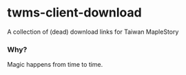 # twms-client-download
A collection of (dead) download links for Taiwan MapleStory

### Why?
Magic happens from time to time.
